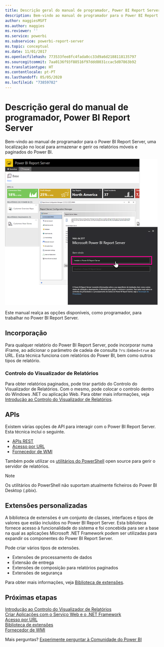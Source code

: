 ```yaml
---
title: Descrição geral do manual de programador, Power BI Report Server
description: Bem-vindo ao manual de programador para o Power BI Report Server, uma localização no local para armazenar e gerir os relatórios móveis e paginados do Power BI.
author: maggiesMSFT
ms.author: maggies
ms.reviewer: ''
ms.service: powerbi
ms.subservice: powerbi-report-server
ms.topic: conceptual
ms.date: 11/01/2017
ms.openlocfilehash: 773533fee8fc4fada0cc33d9a6d2188118135797
ms.sourcegitcommit: 7aa0136f93f88516f97ddd8031ccac5d07863b92
ms.translationtype: HT
ms.contentlocale: pt-PT
ms.lasthandoff: 05/05/2020
ms.locfileid: "73859782"
---
```

# <a name="developer-handbook-overview-power-bi-report-server"></a>Descrição geral do manual de programador, Power BI Report Server

Bem-vindo ao manual de programador para o Power BI Report Server, uma localização no local para armazenar e gerir os relatórios móveis e paginados do Power BI.

![Manual do Administrador](media/developer-handbook-overview/admin-handbook.png)

Este manual realça as opções disponíveis, como programador, para trabalhar no Power BI Report Server.

## <a name="embedding"></a>Incorporação

Para qualquer relatório do Power BI Report Server, pode incorporar numa iFrame, ao adicionar o parâmetro de cadeia de consulta `?rs:Embed=true` ao URL. Esta técnica funciona com relatórios do Power BI, bem como outros tipos de relatório.

### <a name="report-viewer-control"></a>Controlo do Visualizador de Relatórios

Para obter relatórios paginados, pode tirar partido do Controlo do Visualizador de Relatórios. Com o mesmo, pode colocar o controlo dentro do Windows .NET ou aplicação Web. Para obter mais informações, veja [Introdução ao Controlo do Visualizador de Relatórios](https://docs.microsoft.com/sql/reporting-services/application-integration/integrating-reporting-services-using-reportviewer-controls-get-started).

## <a name="apis"></a>APIs

Existem várias opções de API para interagir com o Power BI Report Server. Esta técnica inclui o seguinte.

* [APIs REST](rest-api.md)
* [Acesso por URL](https://docs.microsoft.com/sql/reporting-services/url-access-ssrs)
* [Fornecedor de WMI](https://docs.microsoft.com/sql/reporting-services/wmi-provider-library-reference/reporting-services-wmi-provider-library-reference-ssrs)

Também pode utilizar os [utilitários do PowerShell](https://github.com/Microsoft/ReportingServicesTools) open source para gerir o servidor de relatórios.

> [!NOTE]
> Os utilitários do PowerShell não suportam atualmente ficheiros do Power BI Desktop (.pbix).

## <a name="custom-extensions"></a>Extensões personalizadas

A biblioteca de extensões é um conjunto de classes, interfaces e tipos de valores que estão incluídos no Power BI Report Server. Esta biblioteca fornece acesso à funcionalidade do sistema e foi concebida para ser a base na qual as aplicações Microsoft .NET Framework podem ser utilizadas para expandir os componentes do Power BI Report Server.

Pode criar vários tipos de extensões.

* Extensões de processamento de dados
* Extensão de entrega
* Extensões de composição para relatórios paginados
* Extensões de segurança

Para obter mais informações, veja [Biblioteca de extensões](https://docs.microsoft.com/sql/reporting-services/extensions/reporting-services-extension-library).

## <a name="next-steps"></a>Próximas etapas

[Introdução ao Controlo do Visualizador de Relatórios](https://docs.microsoft.com/sql/reporting-services/application-integration/integrating-reporting-services-using-reportviewer-controls-get-started)  
[Criar Aplicações com o Serviço Web e o .NET Framework](https://docs.microsoft.com/sql/reporting-services/report-server-web-service/net-framework/building-applications-using-the-web-service-and-the-net-framework)  
[Acesso por URL](https://docs.microsoft.com/sql/reporting-services/url-access-ssrs)  
[Biblioteca de extensões](https://docs.microsoft.com/sql/reporting-services/extensions/reporting-services-extension-library)  
[Fornecedor de WMI](https://docs.microsoft.com/sql/reporting-services/wmi-provider-library-reference/reporting-services-wmi-provider-library-reference-ssrs)

Mais perguntas? [Experimente perguntar à Comunidade do Power BI](https://community.powerbi.com/)